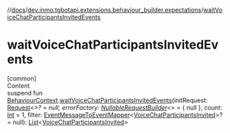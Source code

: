 //[docs](../../index.md)/[dev.inmo.tgbotapi.extensions.behaviour_builder.expectations](index.md)/[waitVoiceChatParticipantsInvitedEvents](wait-voice-chat-participants-invited-events.md)



# waitVoiceChatParticipantsInvitedEvents  
[common]  
Content  
suspend fun [BehaviourContext](../dev.inmo.tgbotapi.extensions.behaviour_builder/-behaviour-context/index.md).[waitVoiceChatParticipantsInvitedEvents](wait-voice-chat-participants-invited-events.md)(initRequest: [Request](../dev.inmo.tgbotapi.requests.abstracts/-request/index.md)<*>? = null, errorFactory: [NullableRequestBuilder](index.md#%5Bdev.inmo.tgbotapi.extensions.behaviour_builder.expectations%2FNullableRequestBuilder%2F%2F%2FPointingToDeclaration%2F%5D%2FClasslikes%2F625018081)<*> = { null }, count: [Int](https://kotlinlang.org/api/latest/jvm/stdlib/kotlin/-int/index.html) = 1, filter: [EventMessageToEventMapper](index.md#%5Bdev.inmo.tgbotapi.extensions.behaviour_builder.expectations%2FEventMessageToEventMapper%2F%2F%2FPointingToDeclaration%2F%5D%2FClasslikes%2F625018081)<[VoiceChatParticipantsInvited](../dev.inmo.tgbotapi.types.message.ChatEvents.voice/-voice-chat-participants-invited/index.md)>? = null): [List](https://kotlinlang.org/api/latest/jvm/stdlib/kotlin.collections/-list/index.html)<[VoiceChatParticipantsInvited](../dev.inmo.tgbotapi.types.message.ChatEvents.voice/-voice-chat-participants-invited/index.md)>  



